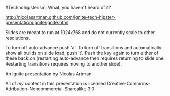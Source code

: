 #Technohipsterism: What, you haven't heard of it?

http://nicolasartman.github.com/ignite-tech-hipster-presentation/ignite/ignite.html

Slides are meant to run at 1024x768 and do not currently scale to other resolutions.

To turn off auto-advance push 'a'. To turn off transitions and automatically show all builds on slide load, push 't'. Push the key again to turn either of these back on (restarting auto-advance then requires returning to slide one. Restarting transitions requires moving to another slide).

An Ignite presentation by Nicolas Artman

All of *my* content in this presentation is licensed Creative-Commons-Attribution-Noncommercial-Sharealike 3.0